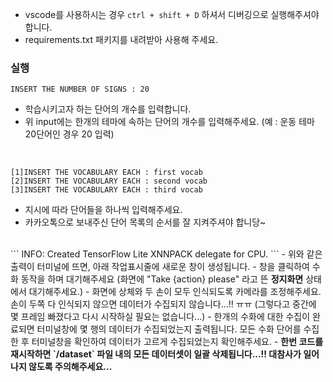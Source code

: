 - vscode를 사용하시는 경우 `ctrl + shift + D` 하셔서 디버깅으로 실행해주셔야 합니다.
- requirements.txt 패키지를 내려받아 사용해 주세요.
  <br>

### 실행
```
INSERT THE NUMBER OF SIGNS : 20
```
- 학습시키고자 하는 단어의 개수를 입력합니다.
- 위 input에는 한개의 테마에 속하는 단어의 개수를 입력해주세요. (예 : 운동 테마 20단어인 경우 20 입력)

<br>

```
[1]INSERT THE VOCABULARY EACH : first vocab
[2]INSERT THE VOCABULARY EACH : second vocab
[3]INSERT THE VOCABULARY EACH : third vocab
```
- 지시에 따라 단어들을 하나씩 입력해주세요.
- 카카오톡으로 보내주신 단어 목록의 순서를 잘 지켜주셔야 합니당~

<br>
```
INFO: Created TensorFlow Lite XNNPACK delegate for CPU.
```
- 위와 같은 출력이 터미널에 뜨면, 아래 작업표시줄에 새로운 창이 생성됩니다.
- 창을 클릭하여 수화 동작을 하며 대기해주세요 (화면에 "Take {action} please" 라고 뜬 <b>정지화면</b> 상태에서 대기해주세요.)
- 화면에 상체와 두 손이 모두 인식되도록 카메라를 조정해주세요. 손이 두쪽 다 인식되지 않으면 데이터가 수집되지 않습니다...!! ㅠㅠ (그렇다고 중간에 몇 프레임 빠졌다고 다시 시작하실 필요는 없습니다...)
- 한개의 수화에 대한 수집이 완료되면 터미널창에 몇 행의 데이터가 수집되었는지 출력됩니다. 모든 수화 단어를 수집한 후 터미널창을 확인하여 데이터가 고르게 수집되었는지 확인해주세요.
- <b>한번 코드를 재시작하면 `/dataset` 파일 내의 모든 데이터셋이 일괄 삭제됩니다...!! 대참사가 일어나지 않도록 주의해주세요...</b>
